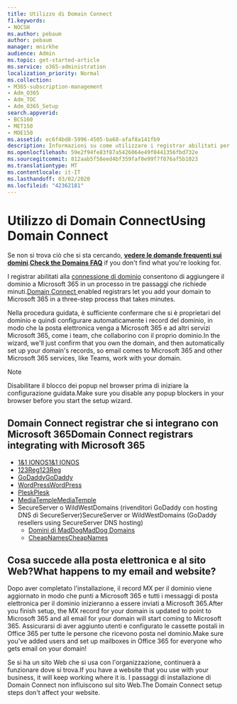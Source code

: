 ```yaml
---
title: Utilizzo di Domain Connect
f1.keywords:
- NOCSH
ms.author: pebaum
author: pebaum
manager: mnirkhe
audience: Admin
ms.topic: get-started-article
ms.service: o365-administration
localization_priority: Normal
ms.collection:
- M365-subscription-management
- Adm_O365
- Adm_TOC
- Adm_O365_Setup
search.appverid:
- BCS160
- MET150
- MOE150
ms.assetid: ec6f4bd8-5996-4505-ba68-afaf8a141fb9
description: Informazioni su come utilizzare i registrar abilitati per la connessione al dominio e aggiungere il proprio dominio a Microsoft 365.
ms.openlocfilehash: 59e2f94fe83f87a5426064e49f0441356fbd732e
ms.sourcegitcommit: 812aab5f58eed4bf359faf0e99f7f876af5b1023
ms.translationtype: MT
ms.contentlocale: it-IT
ms.lasthandoff: 03/02/2020
ms.locfileid: "42362181"
---
```

# <a name="using-domain-connect"></a><span data-ttu-id="5925d-103">Utilizzo di Domain Connect</span><span class="sxs-lookup"><span data-stu-id="5925d-103">Using Domain Connect</span></span>

 <span data-ttu-id="5925d-104">Se non si trova ciò che si sta cercando, **[vedere le domande frequenti sui domini](../setup/domains-faq.md)**.</span><span class="sxs-lookup"><span data-stu-id="5925d-104">**[Check the Domains FAQ](../setup/domains-faq.md)** if you don't find what you're looking for.</span></span>
  
<span data-ttu-id="5925d-105">I registrar abilitati alla [connessione di dominio](https://www.domainconnect.org/) consentono di aggiungere il dominio a Microsoft 365 in un processo in tre passaggi che richiede minuti.</span><span class="sxs-lookup"><span data-stu-id="5925d-105">[Domain Connect ](https://www.domainconnect.org/) enabled registrars let you add your domain to Microsoft 365 in a three-step process that takes minutes.</span></span> 
  
<span data-ttu-id="5925d-106">Nella procedura guidata, è sufficiente confermare che si è proprietari del dominio e quindi configurare automaticamente i record del dominio, in modo che la posta elettronica venga a Microsoft 365 e ad altri servizi Microsoft 365, come i team, che collaborino con il proprio dominio.</span><span class="sxs-lookup"><span data-stu-id="5925d-106">In the wizard, we'll just confirm that you own the domain, and then automatically set up your domain's records, so email comes to Microsoft 365 and other Microsoft 365 services, like Teams, work with your domain.</span></span>
  
> [!NOTE]
> <span data-ttu-id="5925d-107">Disabilitare il blocco dei popup nel browser prima di iniziare la configurazione guidata.</span><span class="sxs-lookup"><span data-stu-id="5925d-107">Make sure you disable any popup blockers in your browser before you start the setup wizard.</span></span>
  
## <a name="domain-connect-registrars-integrating-with-microsoft-365"></a><span data-ttu-id="5925d-108">Domain Connect registrar che si integrano con Microsoft 365</span><span class="sxs-lookup"><span data-stu-id="5925d-108">Domain Connect registrars integrating with Microsoft 365</span></span>

- [<span data-ttu-id="5925d-109">1&amp;1 IONOS</span><span class="sxs-lookup"><span data-stu-id="5925d-109">1&amp;1 IONOS</span></span>](https://www.1and1.com/)
- [<span data-ttu-id="5925d-110">123Reg</span><span class="sxs-lookup"><span data-stu-id="5925d-110">123Reg</span></span>](https://www.123-reg.co.uk/)
- [<span data-ttu-id="5925d-111">GoDaddy</span><span class="sxs-lookup"><span data-stu-id="5925d-111">GoDaddy</span></span>](https://www.godaddy.com/)
- [<span data-ttu-id="5925d-112">WordPress</span><span class="sxs-lookup"><span data-stu-id="5925d-112">WordPress</span></span>](https://wordpress.com/)
- [<span data-ttu-id="5925d-113">Plesk</span><span class="sxs-lookup"><span data-stu-id="5925d-113">Plesk</span></span>](https://www.plesk.com/)
- [<span data-ttu-id="5925d-114">MediaTemple</span><span class="sxs-lookup"><span data-stu-id="5925d-114">MediaTemple</span></span>](https://mediatemple.net/)
- <span data-ttu-id="5925d-115">SecureServer o WildWestDomains (rivenditori GoDaddy con hosting DNS di SecureServer)</span><span class="sxs-lookup"><span data-stu-id="5925d-115">SecureServer or WildWestDomains (GoDaddy resellers using SecureServer DNS hosting)</span></span>
    - [<span data-ttu-id="5925d-116">Domini di MadDog</span><span class="sxs-lookup"><span data-stu-id="5925d-116">MadDog Domains</span></span>](https://www.maddogdomains.com/)
    - [<span data-ttu-id="5925d-117">CheapNames</span><span class="sxs-lookup"><span data-stu-id="5925d-117">CheapNames</span></span>](https://www.cheapnames.com)

## <a name="what-happens-to-my-email-and-website"></a><span data-ttu-id="5925d-118">Cosa succede alla posta elettronica e al sito Web?</span><span class="sxs-lookup"><span data-stu-id="5925d-118">What happens to my email and website?</span></span>

<span data-ttu-id="5925d-119">Dopo aver completato l'installazione, il record MX per il dominio viene aggiornato in modo che punti a Microsoft 365 e tutti i messaggi di posta elettronica per il dominio inizieranno a essere inviati a Microsoft 365.</span><span class="sxs-lookup"><span data-stu-id="5925d-119">After you finish setup, the MX record for your domain is updated to point to Microsoft 365 and all email for your domain will start coming to Microsoft 365.</span></span> <span data-ttu-id="5925d-120">Assicurarsi di aver aggiunto utenti e configurato le cassette postali in Office 365 per tutte le persone che ricevono posta nel dominio.</span><span class="sxs-lookup"><span data-stu-id="5925d-120">Make sure you've added users and set up mailboxes in Office 365 for everyone who gets email on your domain!</span></span>
  
<span data-ttu-id="5925d-121">Se si ha un sito Web che si usa con l'organizzazione, continuerà a funzionare dove si trova.</span><span class="sxs-lookup"><span data-stu-id="5925d-121">If you have a website that you use with your business, it will keep working where it is.</span></span> <span data-ttu-id="5925d-122">I passaggi di installazione di Domain Connect non influiscono sul sito Web.</span><span class="sxs-lookup"><span data-stu-id="5925d-122">The Domain Connect setup steps don't affect your website.</span></span>
